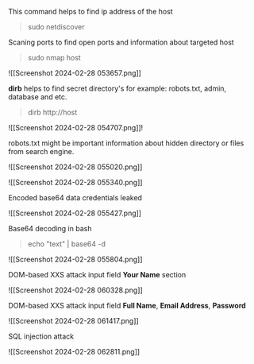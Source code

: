 This command helps to find ip address of the host
> sudo netdiscover

Scaning ports to find open ports and information about targeted host
> sudo nmap host

![[Screenshot 2024-02-28 053657.png]]

**dirb** helps to find secret directory's for example: robots.txt, admin, database and etc.

> dirb http://host

![[Screenshot 2024-02-28 054707.png]]!

robots.txt might be important information about hidden directory or files from search engine.

![[Screenshot 2024-02-28 055020.png]]

![[Screenshot 2024-02-28 055340.png]]

Encoded base64 data credentials leaked

![[Screenshot 2024-02-28 055427.png]]

Base64 decoding in bash

> echo "text" | base64 -d

![[Screenshot 2024-02-28 055804.png]]

DOM-based XXS attack input field **Your Name** section

![[Screenshot 2024-02-28 060328.png]]

DOM-based XXS attack input field **Full Name**, **Email Address**, **Password**

![[Screenshot 2024-02-28 061417.png]]

SQL injection attack

![[Screenshot 2024-02-28 062811.png]]

